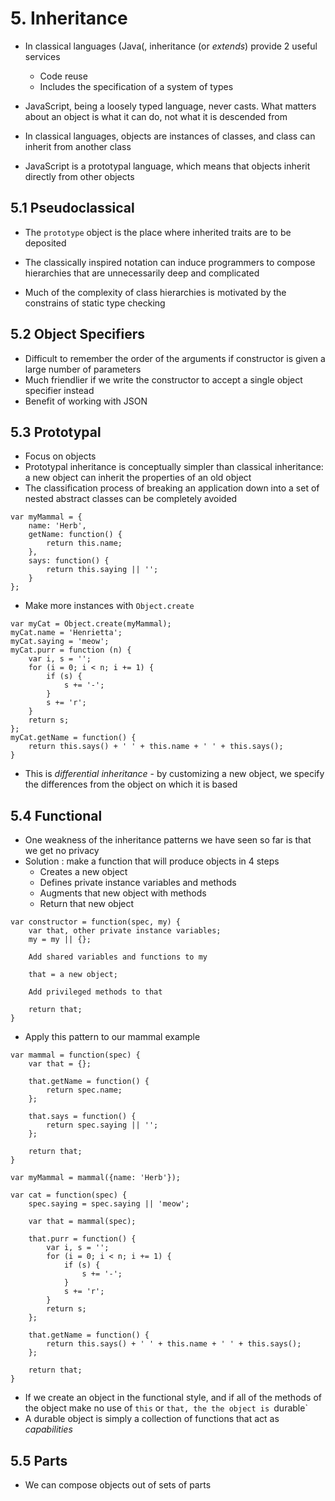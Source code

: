 # 5. Inheritance
* In classical languages (Java(, inheritance (or *extends*) provide 2 useful services
    * Code reuse
    * Includes the specification of a system of types
    
* JavaScript, being a loosely typed language, never casts. What matters about an object is what it can do, not what it is descended from

* In classical languages, objects are instances of classes, and class can inherit from another class
* JavaScript is a prototypal language, which means that objects inherit directly from other objects

## 5.1 Pseudoclassical
* The `prototype` object is the place where inherited traits are to be deposited

* The classically inspired notation can induce programmers to compose hierarchies that are unnecessarily deep and complicated
* Much of the complexity of class hierarchies is motivated by the constrains of static type checking

## 5.2 Object Specifiers
* Difficult to remember the order of the arguments if constructor is given a large number of parameters
* Much friendlier if we write the constructor to accept a single object specifier instead
* Benefit of working with JSON

## 5.3 Prototypal
* Focus on objects 
* Prototypal inheritance is conceptually simpler than classical inheritance: a new object can inherit the properties of an old object
* The classification process of breaking an application down into a set of nested abstract classes can be completely avoided
```
var myMammal = {
    name: 'Herb',
    getName: function() {
        return this.name;
    },
    says: function() {
        return this.saying || '';
    }
};
```

* Make more instances with `Object.create`
```
var myCat = Object.create(myMammal);
myCat.name = 'Henrietta';
myCat.saying = 'meow';
myCat.purr = function (n) {
    var i, s = '';
    for (i = 0; i < n; i += 1) {
        if (s) {
            s += '-';
        }
        s += 'r';
    }
    return s;
};
myCat.getName = function() {
    return this.says() + ' ' + this.name + ' ' + this.says();
}
```
* This is *differential inheritance* - by customizing a new object, we specify the differences from the object on which it is based

## 5.4 Functional
* One weakness of the inheritance patterns we have seen so far is that we get no privacy
* Solution : make a function that will produce objects in 4 steps
    * Creates a new object
    * Defines private instance variables and methods
    * Augments that new object with methods
    * Return that new object
```
var constructor = function(spec, my) {
    var that, other private instance variables;
    my = my || {};
    
    Add shared variables and functions to my
    
    that = a new object;
    
    Add privileged methods to that
    
    return that;
}
```
* Apply this pattern to our mammal example
```
var mammal = function(spec) {
    var that = {};
    
    that.getName = function() {
        return spec.name;
    };
    
    that.says = function() {
        return spec.saying || '';
    };
    
    return that;
}

var myMammal = mammal({name: 'Herb'});

var cat = function(spec) {
    spec.saying = spec.saying || 'meow';
    
    var that = mammal(spec);
    
    that.purr = function() {
        var i, s = '';
        for (i = 0; i < n; i += 1) {
            if (s) {
                s += '-';
            }
            s += 'r';
        }
        return s;
    };
    
    that.getName = function() {
        return this.says() + ' ' + this.name + ' ' + this.says();
    };
    
    return that;
}
```
    
* If we create an object in the functional style, and if all of the methods of the object make no use of `this` or `that, the the object is `durable`
* A durable object is simply a collection of functions that act as *capabilities*

## 5.5 Parts
* We can compose objects out of sets of parts